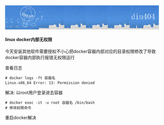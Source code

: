 [![](../images/banner.png "首页")](https://diu404.github.io)

#### linux docker内部无权限
今天安装其他软件需要授权不小心把docker容器内部对应的目录权限修改了导致docker容器内部执行报错无权限运行

查看日志
```
# docker logs -ft 容器名
Linux-x86_64 Error: 13: Permission denied
```
解决:
以root用户登录进去容器
```
# docker exec -it -u root 容器名 /bin/bash
# 修改权限命令
```
重启docker解决